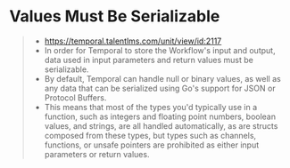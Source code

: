 # Values Must Be Serializable

> - https://temporal.talentlms.com/unit/view/id:2117
> - In order for Temporal to store the Workflow's input and output, data used in input parameters and return values must be serializable.
> - By default, Temporal can handle null or binary values, as well as any data that can be serialized using Go's support for JSON or Protocol Buffers.
> - This means that most of the types you'd typically use in a function, such as integers and floating point numbers, boolean values, and strings, are all handled automatically, as are structs composed from these types, but types such as channels, functions, or unsafe pointers are prohibited as either input parameters or return values.
